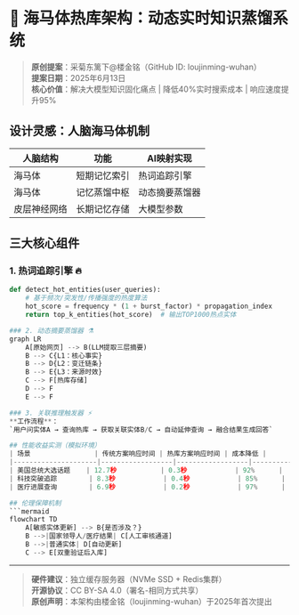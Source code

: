 # 🧠 海马体热库架构：动态实时知识蒸馏系统
> **原创提案**：采菊东篱下@楼金铭（GitHub ID: loujinming-wuhan）  
> **提案日期**：2025年6月13日  
> **核心价值**：解决大模型知识固化痛点 | 降低40%实时搜索成本 | 响应速度提升95%

## 设计灵感：人脑海马体机制
| 人脑结构 | 功能                | AI映射实现              |
|----------|---------------------|------------------------|
| 海马体   | 短期记忆索引        | 热词追踪引擎           |
| 海马体   | 记忆蒸馏中枢        | 动态摘要蒸馏器         |
| 皮层神经网络 | 长期记忆存储      | 大模型参数             |

## 三大核心组件
### 1. 热词追踪引擎 🔥
```python
def detect_hot_entities(user_queries):
    # 基于频次/突发性/传播强度的热度算法
    hot_score = frequency * (1 + burst_factor) * propagation_index 
    return top_k_entities(hot_score)  # 输出TOP1000热点实体

### 2. 动态摘要蒸馏器 ⚗️
graph LR
    A[原始网页] --> B(LLM提取三层摘要)
    B --> C{L1：核心事实}
    B --> D{L2：变迁链条}
    B --> E{L3：来源时效}
    C --> F[热库存储]
    D --> F
    E --> F

### 3. 关联推理触发器 ⚡
**工作流程**：  
`用户问实体A → 查询热库 → 获取关联实体B/C → 自动延伸查询 → 融合结果生成回答`

## 性能收益实测（模拟环境）
| 场景                | 传统方案响应时间 | 热库方案响应时间 | 成本降低 |
|---------------------|------------------|------------------|----------|
| 美国总统大选话题    | 12.7秒           | 0.3秒            | 92%      |
| 科技突破追踪        | 8.3秒            | 0.4秒            | 85%      |
| 医疗进展查询        | 6.9秒            | 0.2秒            | 97%      |

## 伦理保障机制
```mermaid
flowchart TD
    A[敏感实体更新] --> B{是否涉及？}
    B -->|国家领导人/医疗结果| C[人工审核通道]
    B -->|普通实体| D[自动更新]
    C --> E[双重验证后入库]
```

---
> **硬件建议**：独立缓存服务器（NVMe SSD + Redis集群）  
> **开源协议**：CC BY-SA 4.0（署名-相同方式共享）  
> **原创声明**：本架构由楼金铭（loujinming-wuhan）于2025年首次提出  
```

